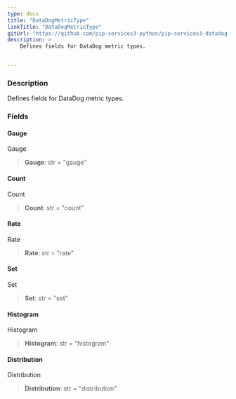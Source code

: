 ```yaml
---
type: docs
title: "DataDogMetricType"
linkTitle: "DataDogMetricType"
gitUrl: "https://github.com/pip-services3-python/pip-services3-datadog-python"
description: >
    Defines fields for DataDog metric types.


---
```


### Description

Defines fields for DataDog metric types.


### Fields

<span class="hide-title-link">

#### Gauge
Gauge
> **Gauge**: str = "gauge"
#### Count
Count
> **Count**: str = "count"
#### Rate
Rate
> **Rate**: str = "rate"
#### Set
Set
> **Set**: str = "set"
#### Histogram
Histogram
> **Histogram**: str = "histogram"
#### Distribution
Distribution
> **Distribution**: str = "distribution"

</span>
